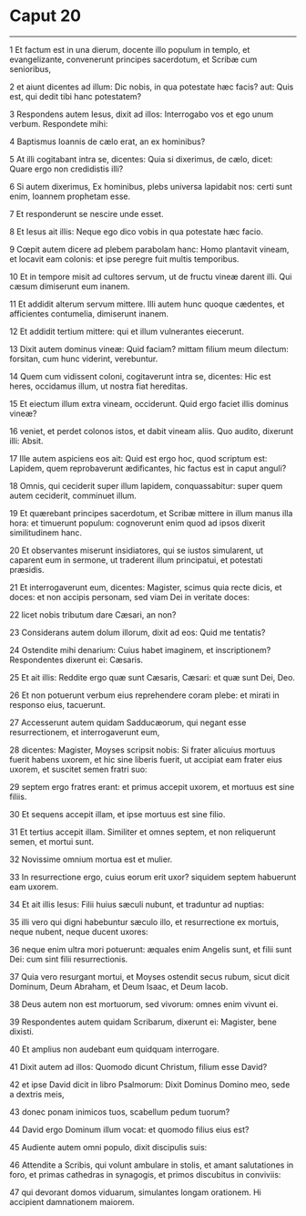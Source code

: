 # Caput 20

***

1 Et factum est in una dierum, docente illo populum in templo, et evangelizante, convenerunt principes sacerdotum, et Scribæ cum senioribus,

2 et aiunt dicentes ad illum: Dic nobis, in qua potestate hæc facis? aut: Quis est, qui dedit tibi hanc potestatem?

3 Respondens autem Iesus, dixit ad illos: Interrogabo vos et ego unum verbum. Respondete mihi:

4 Baptismus Ioannis de cælo erat, an ex hominibus?

5 At illi cogitabant intra se, dicentes: Quia si dixerimus, de cælo, dicet: Quare ergo non credidistis illi?

6 Si autem dixerimus, Ex hominibus, plebs universa lapidabit nos: certi sunt enim, Ioannem prophetam esse.

7 Et responderunt se nescire unde esset.

8 Et Iesus ait illis: Neque ego dico vobis in qua potestate hæc facio.

9 Cœpit autem dicere ad plebem parabolam hanc: Homo plantavit vineam, et locavit eam colonis: et ipse peregre fuit multis temporibus.

10 Et in tempore misit ad cultores servum, ut de fructu vineæ darent illi. Qui cæsum dimiserunt eum inanem.

11 Et addidit alterum servum mittere. Illi autem hunc quoque cædentes, et afficientes contumelia, dimiserunt inanem.

12 Et addidit tertium mittere: qui et illum vulnerantes eiecerunt.

13 Dixit autem dominus vineæ: Quid faciam? mittam filium meum dilectum: forsitan, cum hunc viderint, verebuntur.

14 Quem cum vidissent coloni, cogitaverunt intra se, dicentes: Hic est heres, occidamus illum, ut nostra fiat hereditas.

15 Et eiectum illum extra vineam, occiderunt. Quid ergo faciet illis dominus vineæ?

16 veniet, et perdet colonos istos, et dabit vineam aliis. Quo audito, dixerunt illi: Absit.

17 Ille autem aspiciens eos ait: Quid est ergo hoc, quod scriptum est: Lapidem, quem reprobaverunt ædificantes, hic factus est in caput anguli?

18 Omnis, qui ceciderit super illum lapidem, conquassabitur: super quem autem ceciderit, comminuet illum.

19 Et quærebant principes sacerdotum, et Scribæ mittere in illum manus illa hora: et timuerunt populum: cognoverunt enim quod ad ipsos dixerit similitudinem hanc.

20 Et observantes miserunt insidiatores, qui se iustos simularent, ut caparent eum in sermone, ut traderent illum principatui, et potestati præsidis.

21 Et interrogaverunt eum, dicentes: Magister, scimus quia recte dicis, et doces: et non accipis personam, sed viam Dei in veritate doces:

22 licet nobis tributum dare Cæsari, an non?

23 Considerans autem dolum illorum, dixit ad eos: Quid me tentatis?

24 Ostendite mihi denarium: Cuius habet imaginem, et inscriptionem? Respondentes dixerunt ei: Cæsaris.

25 Et ait illis: Reddite ergo quæ sunt Cæsaris, Cæsari: et quæ sunt Dei, Deo.

26 Et non potuerunt verbum eius reprehendere coram plebe: et mirati in responso eius, tacuerunt.

27 Accesserunt autem quidam Sadducæorum, qui negant esse resurrectionem, et interrogaverunt eum,

28 dicentes: Magister, Moyses scripsit nobis: Si frater alicuius mortuus fuerit habens uxorem, et hic sine liberis fuerit, ut accipiat eam frater eius uxorem, et suscitet semen fratri suo:

29 septem ergo fratres erant: et primus accepit uxorem, et mortuus est sine filiis.

30 Et sequens accepit illam, et ipse mortuus est sine filio.

31 Et tertius accepit illam. Similiter et omnes septem, et non reliquerunt semen, et mortui sunt.

32 Novissime omnium mortua est et mulier.

33 In resurrectione ergo, cuius eorum erit uxor? siquidem septem habuerunt eam uxorem.

34 Et ait illis Iesus: Filii huius sæculi nubunt, et traduntur ad nuptias:

35 illi vero qui digni habebuntur sæculo illo, et resurrectione ex mortuis, neque nubent, neque ducent uxores:

36 neque enim ultra mori potuerunt: æquales enim Angelis sunt, et filii sunt Dei: cum sint filii resurrectionis.

37 Quia vero resurgant mortui, et Moyses ostendit secus rubum, sicut dicit Dominum, Deum Abraham, et Deum Isaac, et Deum Iacob.

38 Deus autem non est mortuorum, sed vivorum: omnes enim vivunt ei.

39 Respondentes autem quidam Scribarum, dixerunt ei: Magister, bene dixisti.

40 Et amplius non audebant eum quidquam interrogare.

41 Dixit autem ad illos: Quomodo dicunt Christum, filium esse David?

42 et ipse David dicit in libro Psalmorum: Dixit Dominus Domino meo, sede a dextris meis,

43 donec ponam inimicos tuos, scabellum pedum tuorum?

44 David ergo Dominum illum vocat: et quomodo filius eius est?

45 Audiente autem omni populo, dixit discipulis suis:

46 Attendite a Scribis, qui volunt ambulare in stolis, et amant salutationes in foro, et primas cathedras in synagogis, et primos discubitus in conviviis:

47 qui devorant domos viduarum, simulantes longam orationem. Hi accipient damnationem maiorem.

